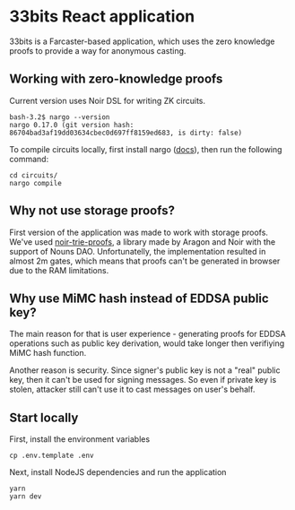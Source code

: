 # 33bits React application

33bits is a Farcaster-based application, which uses the zero knowledge proofs to provide a way for anonymous casting.

## Working with zero-knowledge proofs

Current version uses Noir DSL for writing ZK circuits.

```
bash-3.2$ nargo --version
nargo 0.17.0 (git version hash: 86704bad3af19dd03634cbec0d697ff8159ed683, is dirty: false)
```

To compile circuits locally, first install nargo ([docs](https://noir-lang.org/)), then run the following command:

```
cd circuits/
nargo compile
```

## Why not use storage proofs?

First version of the application was made to work with storage proofs. We've used [noir-trie-proofs](https://github.com/aragonzkresearch/noir-trie-proofs), a library made by Aragon and Noir with the support of Nouns DAO. Unfortunatelly, the implementation resulted in almost 2m gates,
which means that proofs can't be generated in browser due to the RAM limitations.

## Why use MiMC hash instead of EDDSA public key?

The main reason for that is user experience - generating proofs for EDDSA operations such as public key derivation, would take longer
then verifiying MiMC hash function.

Another reason is security. Since signer's public key is not a "real" public key, then it can't be used for signing messages.
So even if private key is stolen, attacker still can't use it to cast messages on user's behalf.

## Start locally

First, install the environment variables

```
cp .env.template .env
```

Next, install NodeJS dependencies and run the application

```
yarn
yarn dev
```